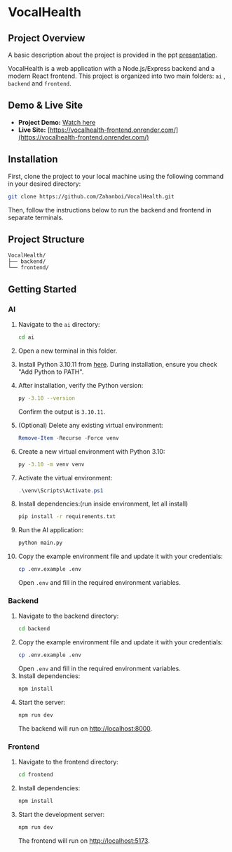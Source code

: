 # VocalHealth

## Project Overview

A basic description about the project is provided in the ppt [presentation](https://www.canva.com/design/DAGsOC_zwJM/eMYN14kZyyUACfZuyMpcmA/view?utm_content=DAGsOC_zwJM&utm_campaign=designshare&utm_medium=link2&utm_source=uniquelinks&utlId=ha120e4347d).

VocalHealth is a web application with a Node.js/Express backend and a modern React frontend. This project is organized into two main folders: `ai` , `backend` and `frontend`.

## Demo & Live Site

- **Project Demo:** [Watch here](https://drive.google.com/file/d/11Nl2WbcNF2KJelZP5ub_QegvAbF47nTu/view?usp=sharing)
- **Live Site:** [https://vocalhealth-frontend.onrender.com/](https://vocalhealth-frontend.onrender.com/)


## Installation

First, clone the project to your local machine using the following command in your desired directory:

```bash
git clone https://github.com/Zahanboi/VocalHealth.git
```

Then, follow the instructions below to run the backend and frontend in separate terminals.

## Project Structure

```
VocalHealth/
├── backend/
└── frontend/
```

## Getting Started
### AI

1. Navigate to the `ai` directory:
    ```bash
    cd ai
    ```
2. Open a new terminal in this folder.

3. Install Python 3.10.11 from [here](https://www.python.org/downloads/release/python-31011/). During installation, ensure you check "Add Python to PATH".

4. After installation, verify the Python version:
    ```bash
    py -3.10 --version
    ```
    Confirm the output is `3.10.11`.
5. (Optional) Delete any existing virtual environment:
    ```powershell
    Remove-Item -Recurse -Force venv
    ```
6. Create a new virtual environment with Python 3.10:
    ```bash
    py -3.10 -m venv venv
    ```
7. Activate the virtual environment:
    ```powershell
    .\venv\Scripts\Activate.ps1
    ```
8. Install dependencies:(run inside environment, let all install)
    ```bash
    pip install -r requirements.txt
    ```
9. Run the AI application:
    ```bash
    python main.py
    ```

10. Copy the example environment file and update it with your credentials:
    ```bash
    cp .env.example .env
    ```
    Open `.env` and fill in the required environment variables.   
### Backend

1. Navigate to the backend directory:
    ```bash
    cd backend
    ```
2. Copy the example environment file and update it with your credentials:
    ```bash
    cp .env.example .env
    ```
    Open `.env` and fill in the required environment variables.
3. Install dependencies:
    ```bash
    npm install
    ```
4. Start the server:
    ```bash
    npm run dev
    ```
    The backend will run on [http://localhost:8000](http://localhost:8000).

### Frontend

1. Navigate to the frontend directory:
    ```bash
    cd frontend
    ```
2. Install dependencies:
    ```bash
    npm install
    ```
3. Start the development server:
    ```bash
    npm run dev
    ```
    The frontend will run on [http://localhost:5173](http://localhost:5173).

